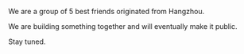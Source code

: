 We are a group of 5 best friends originated from Hangzhou. 

We are building something together and will eventually make it public. 

Stay tuned.
